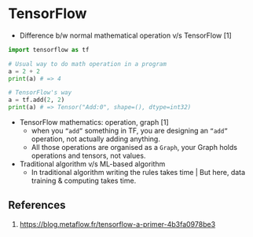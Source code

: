 # TensorFlow

- Difference b/w normal mathematical operation v/s TensorFlow [1]

```py
import tensorflow as tf

# Usual way to do math operation in a program
a = 2 + 2
print(a) # => 4

# TensorFlow's way
a = tf.add(2, 2)
print(a) # => Tensor("Add:0", shape=(), dtype=int32)
```

- TensorFlow mathematics: operation, graph [1]
  - when you `“add”` something in TF, you are designing an `“add”` operation, not actually adding anything.
  - All those operations are organised as a `Graph`, your Graph holds operations and tensors, not values.
- Traditional algorithm v/s ML-based algorithm
  - In traditional algorithm writing the rules takes time | But here, data training & computing takes time.

## References

1. https://blog.metaflow.fr/tensorflow-a-primer-4b3fa0978be3
